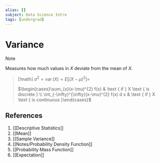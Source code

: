 ```yaml
---
alias: []
subject: Data Science Intro
tags: [undergrad]
---
```

# Variance

> [!note]
> Measures how much values in $X$ deviate from the mean of $X$.

> [!math]
> $\sigma^{2}=\operatorname{var}(X)=E\left[(X-\mu)^{2}\right]=$
> 
> $\begin{cases}\sum_{x}(x-\mu)^{2} f(x) & \text { if } X \text { is discrete } \\ \int_{-\infty}^{\infty}(x-\mu)^{2} f(x) d x & \text { if } X \text { is continuous }\end{cases}$

## References
1. [[Descriptive Statistics]]
2. [[Mean]]
3. [[Sample Variance]]
4. [[Notes/Probability Density Function]]
5. [[Probability Mass Function]]
6. [[Expectation]]